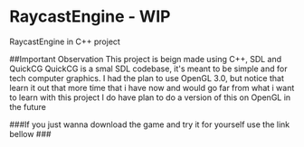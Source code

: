 # RaycastEngine - WIP
RaycastEngine in C++ project

##Important Observation
This project is beign made using C++, SDL and QuickCG
QuickCG is a smal SDL codebase, it's meant to be simple and for tech computer graphics. 
I had the plan to use OpenGL 3.0, but notice that learn it out that more time that i have now and would go far from what i want to learn with this project
I do have plan to do a version of this on OpenGL in the future

###If you just wanna download the game and try it for yourself use the link bellow
###<link>
